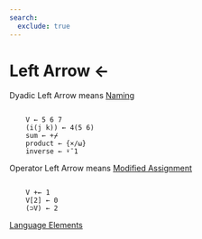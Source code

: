 ```yaml
---
search:
  exclude: true
---
```

<h1 class="heading"><span class="name">Left Arrow</span> <span class="command">←</span></h1>

Dyadic Left Arrow means
[Naming      ](../primitive-functions/assignment/index.md)
```apl

    V ← 5 6 7
    (i(j k)) ← 4(5 6)
    sum ← +⌿
    product ← {×/⍵}
    inverse ← ⍣¯1
```

Operator Left Arrow means
[Modified Assignment](../primitive-functions/assignment/index.md)
```apl

    V +← 1
    V[2] ← 0
    (⊃V) ← 2

```
[Language Elements](../primitive-functions/assignment/index.md)


